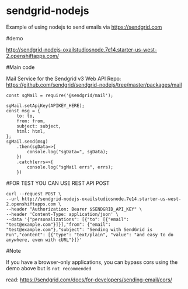 # sendgrid-nodejs

Example of using nodejs to send emails via https://sendgrid.com

#demo

http://sendgrid-nodejs-oxailstudiosnode.7e14.starter-us-west-2.openshiftapps.com/

#Main code

Mail Service for the Sendgrid v3 Web API
Repo: https://github.com/sendgrid/sendgrid-nodejs/tree/master/packages/mail

    const sgMail = require('@sendgrid/mail'); 
    
    sgMail.setApiKey(APIKEY_HERE);
    const msg = {
        to: to,
        from: from,
        subject: subject,
        html: html,
    };
    sgMail.send(msg)
        .then(sgData=>{
            console.log("sgData=", sgData);
        })
        .catch(errs=>{
            console.log("sgMail errs", errs);
        })


#FOR TEST YOU CAN USE REST API POST

    curl --request POST \
    --url http://sendgrid-nodejs-oxailstudiosnode.7e14.starter-us-west-2.openshiftapps.com \
    --header "Authorization: Bearer $SENDGRID_API_KEY" \
    --header 'Content-Type: application/json' \
    --data '{"personalizations": [{"to": [{"email": "test@example.com"}]}],"from": {"email": "test@example.com"},"subject": "Sending with SendGrid is Fun","content": [{"type": "text/plain", "value": "and easy to do anywhere, even with cURL"}]}'
 
 
#Note

If you have a browser-only applications, you can bypass cors using the demo above
but is `not recommended` 

read:
https://sendgrid.com/docs/for-developers/sending-email/cors/
